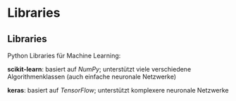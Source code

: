 # Libraries

## Libraries

Python Libraries für Machine Learning:

**scikit-learn**: basiert auf _NumPy_; unterstützt viele verschiedene Algorithmenklassen (auch einfache neuronale Netzwerke)

**keras**: basiert auf _TensorFlow_; unterstützt komplexere neuronale Netzwerke
